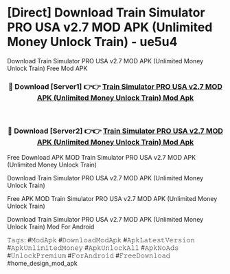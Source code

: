 # [Direct] Download Train Simulator PRO USA v2.7 MOD APK (Unlimited Money Unlock Train) - ue5u4
Download Train Simulator PRO USA v2.7 MOD APK (Unlimited Money Unlock Train) Free Mod APK

<div align="center">
<h3>🔴 Download [Server1] 👉👉 <a href="https://apk-comot.site?title=Train_Simulator_PRO_USA_v2.7_MOD_APK_(Unlimited_Money_Unlock_Train)">Train Simulator PRO USA v2.7 MOD APK (Unlimited Money Unlock Train) Mod Apk</a></h3><br>

<h3>🔴 Download [Server2] 👉👉 <a href="https://apk-comot.site?title=Train_Simulator_PRO_USA_v2.7_MOD_APK_(Unlimited_Money_Unlock_Train)">Train Simulator PRO USA v2.7 MOD APK (Unlimited Money Unlock Train) Mod Apk</a></h3>
</div>


Free Download APK MOD Train Simulator PRO USA v2.7 MOD APK (Unlimited Money Unlock Train)

Download Train Simulator PRO USA v2.7 MOD APK (Unlimited Money Unlock Train) 

Free APK MOD Train Simulator PRO USA v2.7 MOD APK (Unlimited Money Unlock Train) 

Download Train Simulator PRO USA v2.7 MOD APK (Unlimited Money Unlock Train) Mod For Android

𝚃𝚊𝚐𝚜: #𝙼𝚘𝚍𝙰𝚙𝚔 #𝙳𝚘𝚠𝚗𝚕𝚘𝚊𝚍𝙼𝚘𝚍𝙰𝚙𝚔 #𝙰𝚙𝚔𝙻𝚊𝚝𝚎𝚜𝚝𝚅𝚎𝚛𝚜𝚒𝚘𝚗 #𝙰𝚙𝚔𝚄𝚗𝚕𝚒𝚖𝚒𝚝𝚎𝚍𝙼𝚘𝚗𝚎𝚢 #𝙰𝚙𝚔𝚄𝚗𝚕𝚘𝚌𝚔𝙰𝚕𝚕 #𝙰𝚙𝚔𝙽𝚘𝙰𝚍𝚜 #𝚄𝚗𝚕𝚘𝚌𝚔𝙿𝚛𝚎𝚖𝚒𝚞𝚖 #𝙵𝚘𝚛𝙰𝚗𝚍𝚛𝚘𝚒𝚍 #𝙵𝚛𝚎𝚎𝙳𝚘𝚠𝚗𝚕𝚘𝚊𝚍 #home_design_mod_apk